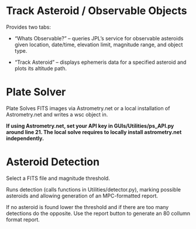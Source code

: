 # Track Asteroid / Observable Objects
Provides two tabs:

- “Whats Observable?” – queries JPL’s service for observable asteroids given location, date/time, elevation limit, magnitude range, and object type.

- “Track Asteroid” – displays ephemeris data for a specified asteroid and plots its altitude path.
# Plate Solver

Plate Solves FITS images via Astrometry.net or a local installation of Astrometry.net and writes a wsc object in.

**If using Astrometry.net, set your API key in GUIs/Utilities/ps_API.py around line 21.
The local solve requires to locally install astrometry.net independently.**

# Asteroid Detection

Select a FITS file and magnitude threshold.

Runs detection (calls functions in Utilities/detector.py), marking possible asteroids and allowing generation of an MPC-formatted report.

If no asteroid is found lower the threshold and if there are too many detections do the opposite. 
Use the report button to generate an 80 collumn format report.
